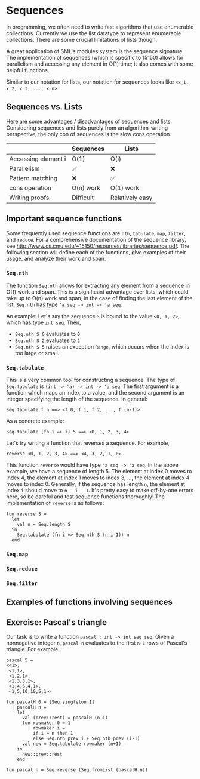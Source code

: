 # Sequences

In programming, we often need to write fast algorithms that use enumerable collections. Currently we use the list datatype to represent enumerable collections. There are some crucial limitations of lists though.

A great application of SML's modules system is the sequence signature. The implementation of sequences (which is specific to 15150) allows for parallelism and accessing any element in O(1) time; it also comes with some helpful functions.

Similar to our notation for lists, our notation for sequences looks like `<x_1, x_2, x_3, ..., x_n>`.

## Sequences vs. Lists

Here are some advantages / disadvantages of sequences and lists. Considering sequences and lists purely from an algorithm-writing perspective, the only con of sequences is the slow cons operation.

| | Sequences | Lists |
| --- | --- | --- |
| Accessing element i | O(1) | O(i) |
| Parallelism | ✅ | ❌ |
| Pattern matching | ❌ | ✅ |
| cons operation | O(n) work | O(1) work |
| Writing proofs | Difficult | Relatively easy |

## Important sequence functions

Some frequently used sequence functions are `nth`, `tabulate`, `map`, `filter`, and `reduce`. For a comprehensive documentation of the sequence library, see http://www.cs.cmu.edu/~15150/resources/libraries/sequence.pdf. The following section will define each of the functions, give examples of their usage, and analyze their work and span.

### `Seq.nth`

The function `Seq.nth` allows for extracting any element from a sequence in O(1) work and span. This is a significant advantage over lists, which could take up to O(n) work and span, in the case of finding the last element of the list. `Seq.nth` has type `'a seq -> int -> 'a seq`.

An example: Let's say the sequence `S` is bound to the value `<0, 1, 2>`, which has type `int seq`. Then,
* `Seq.nth S 0` evaluates to `0`
* `Seq.nth S 2` evaluates to `2`
* `Seq.nth S 5` raises an exception `Range`, which occurs when the index is too large or small.

### `Seq.tabulate`

This is a very common tool for constructing a sequence. The type of `Seq.tabulate` is `(int -> 'a) -> int -> 'a seq`. The first argument is a function which maps an index to a value, and the second argument is an integer specifying the length of the sequence. In general:

```Seq.tabulate f n ==> <f 0, f 1, f 2, ..., f (n-1)>```

As a concrete example:

```Seq.tabulate (fn i => i) 5 ==> <0, 1, 2, 3, 4>```

Let's try writing a function that reverses a sequence. For example,

```reverse <0, 1, 2, 3, 4> ==> <4, 3, 2, 1, 0>```

This function `reverse` would have type `'a seq -> 'a seq`. In the above example, we have a sequence of length 5. The element at index 0 moves to index 4, the element at index 1 moves to index 3, ..., the element at index 4 moves to index 0. Generally, if the sequence has length `n`, the element at index `i` should move to `n - i - 1`. It's pretty easy to make off-by-one errors here, so be careful and test sequence functions thoroughly! The implementation of `reverse` is as follows:

```
fun reverse S =
  let
    val n = Seq.length S
  in
    Seq.tabulate (fn i => Seq.nth S (n-i-1)) n
  end
```

### `Seq.map`

### `Seq.reduce`

### `Seq.filter`

## Examples of functions involving sequences


## Exercise: Pascal's triangle

Our task is to write a function `pascal : int -> int seq seq`. Given a nonnegative integer `n`, `pascal n` evaluates to the first `n+1` rows of Pascal's triangle. For example:
```
pascal 5 =
<<1>,
 <1,1>,
 <1,2,1>,
 <1,3,3,1>,
 <1,4,6,4,1>,
 <1,5,10,10,5,1>>
```


```
fun pascalH 0 = [Seq.singleton 1]
  | pascalH n =
    let
      val (prev::rest) = pascalH (n-1)
      fun rowmaker 0 = 1
        | rowmaker i =
          if i = n then 1
          else Seq.nth prev i + Seq.nth prev (i-1)
      val new = Seq.tabulate rowmaker (n+1)
    in
      new::prev::rest
    end

fun pascal n = Seq.reverse (Seq.fromList (pascalH n))
```